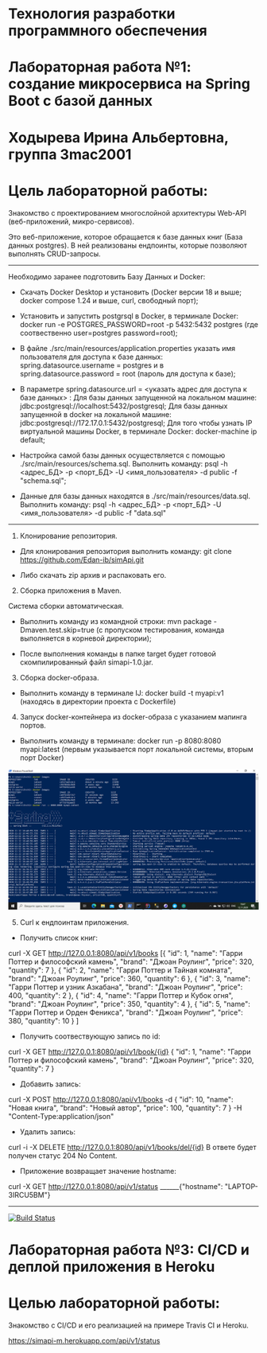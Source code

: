 # Технология разработки программного обеспечения 
# Лабораторная работа №1: создание микросервиса на Spring Boot с базой данных
# Ходырева Ирина Альбертовна, группа 3mac2001
# Цель лабораторной работы: 
Знакомство с проектированием многослойной архитектуры Web-API (веб-приложений, микро-сервисов). 

Это веб-приложение, которое обращается к базе данных книг (База данных postgres). В ней реализованы ендпоинты, которые позволяют выполнять CRUD-запросы.
________________________________________________________________________________________________________________________________________________________
Необходимо заранее подготовить Базу Данных и Docker:

- Скачать Docker Desktop и установить (Docker версии 18 и выше; docker compose 1.24 и выше, curl, свободный порт);

- Установить и запустить postgrsql в Docker, в терминале Docker: docker run -e POSTGRES_PASSWORD=root -p 5432:5432 postgres (где соотвественно user=postgres password=root);

- В файле ./src/main/resources/application.properties указать имя пользователя для доступа к базе данных: spring.datasource.username = postgres и в spring.datasource.password = root (пароль для доступа к базе);

- В параметре spring.datasource.url = <указать адрес для доступа к базе данных> :
Для базы данных запущенной на локальном машине: jdbc:postgresql://localhost:5432/postgresql;
Для базы данных запущенной в docker на локальной машине: jdbc:postgresql://172.17.0.1:5432/postgresql;
Для того чтобы узнать IP виртуальной машины Docker, в терминале Docker: docker-machine ip default;

- Настройка самой базы данных осуществляется с помощью ./src/main/resources/schema.sql. Выполнить команду: psql -h <адрес_БД> -p <порт_БД> -U <имя_пользователя> -d public -f "schema.sql";

- Данные для базы данных находятся в ./src/main/resources/data.sql. Выполнить команду: psql -h <адрес_БД> -p <порт_БД> -U <имя_пользователя> -d public -f "data.sql"

________________________________________________________________________________________________________________________________________________________
1) Клонирование репозитория.

- Для клонирования репозитория выполнить команду: git clone https://github.com/Edan-ib/simApi.git

- Либо скачать zip архив и распаковать его.

2) Cборка приложения в Maven.

Система сборки автоматическая.

- Выполнить команду из командной строки: mvn package -Dmaven.test.skip=true (с пропуском тестирования, команда выполняется в корневой директории);

- После выполнения команды в папке target будет готовой скомпилированный файл simapi-1.0.jar.

3) Сборка docker-образа.

- Выполнить команду в терминале IJ: docker build -t myapi:v1 (находясь в директории проекта с Dockerfile)

4) Запуск docker-контейнера из docker-образа с указанием мапинга портов.

- Выполнить команду в терминале: docker run -p 8080:8080 myapi:latest (первым указывается порт локальной системы, вторым порт Docker)

![Снимок 1](https://github.com/Edan-ib/simapi/blob/master/Снимок%20экрана%20(28).png)

5) Curl к ендпоинтам приложения.

- Получить список книг:

curl -X GET http://127.0.0.1:8080/api/v1/books [{
    "id": 1,
    "name": "Гарри Поттер и философский камень",
    "brand": "Джоан Роулинг",
    "price": 320,
    "quantity": 7
  },
  {
    "id": 2,
    "name": "Гарри Поттер и Тайная комната",
    "brand": "Джоан Роулинг",
    "price": 360,
    "quantity": 6
  },
  {
    "id": 3,
    "name": "Гарри Поттер и узник Азкабана",
    "brand": "Джоан Роулинг",
    "price": 400,
    "quantity": 2
  },
  {
    "id": 4,
    "name": "Гарри Поттер и Кубок огня",
    "brand": "Джоан Роулинг",
    "price": 350,
    "quantity": 4
  },
  {
    "id": 5,
    "name": "Гарри Поттер и Орден Феникса",
    "brand": "Джоан Роулинг",
    "price": 380,
    "quantity": 10
  }
]

- Получить соотвествующую запись по id:

curl -X GET http://127.0.0.1:8080/api/v1/book/{id} {
  "id": 1,
  "name": "Гарри Поттер и философский камень",
  "brand": "Джоан Роулинг",
  "price": 320,
  "quantity": 7
}

- Добавить запись:

curl -X POST http://127.0.0.1:8080/api/v1/books -d  {
  "id": 10,
  "name": "Новая книга",
  "brand": "Новый автор",
  "price": 100,
  "quantity": 7
} -H "Content-Type:application/json"

- Удалить запись:

curl -i -X DELETE http://127.0.0.1:8080/api/v1/books/del/{id} В ответе будет получен статус 204 No Content.

- Приложение возвращает значение hostname:

curl -X GET http://127.0.0.1:8080/api/v1/status ______{"hostname": "LAPTOP-3IRCU5BM"}
___________________________________________________________________________________________________________________________________________________________________



[![Build Status](https://travis-ci.org/Edan-ib/simapi.svg?branch=master)](https://travis-ci.org/Edan-ib/simapi)



# Лабораторная работа №3: CI/CD и деплой приложения в Heroku
# Целью лабораторной работы: 
Знакомство с CI/CD и его реализацией на примере Travis CI и Heroku.

https://simapi-m.herokuapp.com/api/v1/status
